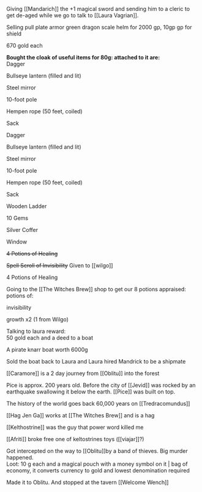 Giving [[Mandarich]] the +1 magical sword and sending him to a cleric to get de-aged while we go to talk to [[Laura Vagrian]].

Selling pull plate armor green dragon scale helm for 2000 gp, 10gp gp for shield

670 gold each

**Bought the cloak of useful items for 80g: attached to it are:**  
Dagger

Bullseye lantern (filled and lit)

Steel mirror

10-foot pole

Hempen rope (50 feet, coiled)

Sack

Dagger

Bullseye lantern (filled and lit)

Steel mirror

10-foot pole

Hempen rope (50 feet, coiled)

Sack

Wooden Ladder

10 Gems

Silver Coffer

Window

~~4 Potions of Healing~~

~~Spell Scroll of Invisibility~~ Given to [[wilgo]]

4 Potions of Healing

Going to the [[The Witches Brew]] shop to get our 8 potions appraised:  
potions of:

invisibility

growth x2 (1 from Wilgo)

Talking to laura reward:  
50 gold each and a deed to a boat

A pirate knarr boat worth 6000g

Sold the boat back to Laura and Laura hired Mandrick to be a shipmate

[[Caramore]] is a 2 day journey from [[Oblitu]] into the forest

Pice is approx. 200 years old. Before the city of [[Jevid]] was rocked by an earthquake swallowing it below the earth. [[Pice]] was built on top.

The history of the world goes back 60,000 years on [[Tredracomundus]]

[[Hag Jen Ga]] works at [[The Witches Brew]] and is a hag

[[Kelthostrine]] was the guy that power word killed me

[[Afriti]] broke free one of keltostrines toys ([[viajar]]?)

Got intercepted on the way to [[Oblitu]]by a band of thieves. Big murder happened.  
Loot: 10 g each and a magical pouch with a money symbol on it | bag of economy, it converts currency to gold and lowest denomination required

Made it to Oblitu. And stopped at the tavern [[Welcome Wench]]
